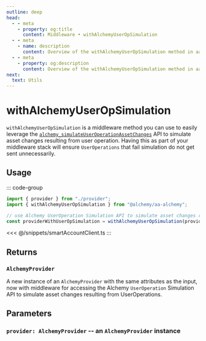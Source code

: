 ```yaml
---
outline: deep
head:
  - - meta
    - property: og:title
      content: Middleware • withAlchemyUserOpSimulation
  - - meta
    - name: description
      content: Overview of the withAlchemyUserOpSimulation method in aa-alchemy
  - - meta
    - property: og:description
      content: Overview of the withAlchemyUserOpSimulation method in aa-alchemy
next:
  text: Utils
---
```


# withAlchemyUserOpSimulation

`withAlchemyUserOpSimulation` is a middleware method you can use to easily leverage the [`alchemy_simulateUserOperationAssetChanges`](https://docs.alchemy.com/reference/alchemy-simulateuseroperationassetchanges/?a=ak-docs) API to simulate asset changes resulting from user operation. Having this as part of your middleware stack will ensure `UserOperations` that fail simulation do not get sent unnecessarily.

## Usage

::: code-group

```ts [example.ts]
import { provider } from "./provider";
import { withAlchemyUserOpSimulation } from "@alchemy/aa-alchemy";

// use Alchemy UserOperation Simulation API to simulate asset changes resulting from user operation
const providerWithUserOpSimulation = withAlchemyUserOpSimulation(provider);
```

<<< @/snippets/smartAccountClient.ts
:::

## Returns

### `AlchemyProvider`

A new instance of an `AlchemyProvider` with the same attributes as the input, now with middleware for accessing the Alchemy `UserOperation` Simulation API to simulate asset changes resulting from UserOperations.

## Parameters

### `provider: AlchemyProvider` -- an `AlchemyProvider` instance
